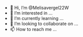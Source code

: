 - 👋 Hi, I’m @Melisavergel22W
- 👀 I’m interested in ...
- 🌱 I’m currently learning ...
- 💞️ I’m looking to collaborate on ...
- 📫 How to reach me ...

<!---
Melisavergel22W/Melisavergel22W is a ✨ special ✨ repository because its `README.md` (this file) appears on your GitHub profile.
You can click the Preview link to take a look at your changes.
--->
